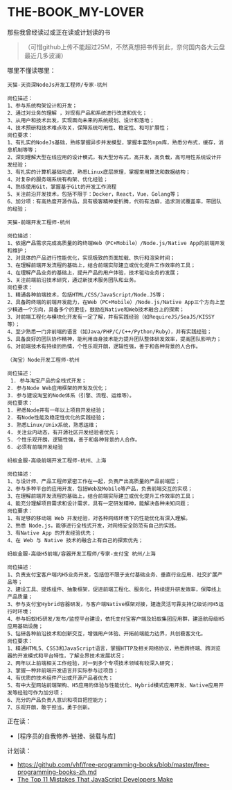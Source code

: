 # THE-BOOK_MY-LOVER
那些我曾经读过或正在读或计划读的书
>（可惜github上传不能超过25M，不然真想把书传到此，奈何国内各大云盘最近几多波澜）

哪里不懂读哪里：
```
天猫-天资深NodeJs开发工程师/专家-杭州 

岗位描述：
1、参与系统构架设计和开发； 
2、通过对业务的理解 ，对现有产品和系统进行改进和优化； 
3、从用户和技术出发，实现面向未来的系统规划、设计和落地； 
4、技术预研和技术难点攻关，保障系统可用性、稳定性、和可扩展性；
岗位要求：
1、有扎实的NodeJs基础，熟练掌握异步并发模型，掌握丰富的npm库，熟悉分布式，缓存，消息机制等等； 
2、深刻理解大型在线应用的设计模式，有大型分布式，高并发，高负载，高可用性系统设计开发经验； 
3、有扎实的计算机基础功底，熟悉Linux底层原理，掌握常用算法和数据结构； 
4、对复杂的服务端系统有构架、优化经验； 
4、熟练使用Git，掌握基于Git的开发工作流程 
5、关注前沿开发技术，包括不限于：Docker，React，Vue，Golang等； 
6、加分项：有高热度开源作品，具有极客精神爱折腾，代码有洁癖，追求测试覆盖率，带团队的经验；
```

```
天猫-前端开发工程师-杭州

岗位描述：
1、依据产品需求完成高质量的跨终端Web（PC+Mobile）/Node.js/Native App的前端开发和维护； 
2、对具体的产品进行性能优化，实现极致的页面加载、执行和渲染时间； 
3、在理解前端开发流程的基础上，结合前端实际建立或优化提升工作效率的工具； 
4、在理解产品业务的基础上，提升产品的用户体验，技术驱动业务的发展； 
5、关注前端前沿技术研究，通过新技术服务团队和业务。
岗位要求：
1、精通各种前端技术，包括HTML/CSS/JavaScript/Node.JS等； 
2、具备跨终端的前端开发能力，在Web（PC+Mobile）/Node.js/Native App三个方向上至少精通一个方向，具备多个的更佳，鼓励在Native和Web技术融合上的探索； 
3、对前端工程化与模块化开发有一定了解，并有实践经验（如RequireJS/SeaJS/KISSY等）； 
4、至少熟悉一门非前端的语言（如Java/PHP/C/C++/Python/Ruby），并有实践经验； 
5、具备良好的团队协作精神，能利用自身技术能力提升团队整体研发效率，提高团队影响力； 
6、对前端技术有持续的热情，个性乐观开朗，逻辑性强，善于和各种背景的人合作。
```

```
（淘宝）Node开发工程师-杭州

岗位描述：
￼1. 参与淘宝产品的全栈式开发； 
2. 参与Node Web应用框架的开发及优化； 
3. 参与建设淘宝的Node体系（引擎、流程、运维等）。
岗位要求：
1. 熟悉Node并有一年以上项目开发经验； 
2. 有Node性能及稳定性优化的实践经验； 
3. 熟悉Linux/Unix系统，熟悉运维； 
4. 关注业内动态，有开源社区开发经验者优先； 
5. 个性乐观开朗，逻辑性强，善于和各种背景的人合作。 
6. 必须有前端开发经验
```

```
蚂蚁金服-高级前端开发工程师-杭州、上海

岗位描述：
1、与设计师、产品工程师紧密工作在一起，负责产出高质量的产品前端层； 
2、参与多种平台的应用开发，包括Web及Mobile等产品，负责前端交互的实现； 
3、在理解前端开发流程的基础上，结合前端实际建立或优化提升工作效率的工具； 
4、能充分理解项目需求和设计需求，具有一定研发精神，能解决各种未知问题；
岗位要求：
1、有足够的移动端 Web 开发经验，对各种网络环境下的性能优化有深入理解。 
2、熟悉 Node.js，能够进行全栈式开发，对网络安全防范有自己的实践。 
3、有Native App 的开发经验优先； 
4、在 Web 与 Native 技术的融合上有自己的探索优先；
```

```
蚂蚁金服-高级H5前端/容器开发工程师/专家-支付宝 杭州/上海

岗位描述：
1、负责支付宝客户端内H5业务开发，包括但不限于支付基础业务、垂直行业应用、社交扩展产品等； 
2、建设工具、提炼组件、抽象框架，促进前端工程化、服务化，持续提升研发效率，保障线上产品质量； 
3、参与支付宝Hybrid容器研发，与客户端Native框架对接，建造灵活可靠支持亿级访问H5运行时环境； 
4、参与蚂蚁H5研发/发布/监控平台建设，依托支付宝客户端及蚂蚁集团应用群，建造航母级H5应用基础设施； 
5、钻研各种前沿技术和创新交互，增强用户体验、开拓前端能力边界，共创极客文化。
岗位要求：
1、精通HTML5、CSS3和JavaScript语言，掌握HTTP及相关网络协议，熟悉跨终端、跨浏览器的开发模式和平台特性，了解业界技术发展状况； 
2、两年以上前端相关工作经验，对一到多个专项技术领域有较深入研究； 
3、掌握一种非前端开发语言并实际参与过项目； 
4、有优质的技术组件产出或开源产品者优先； 
5、有中大型网站前端架构、H5应用的体验与性能优化、Hybrid模式应用开发、Native应用开发等经验可作为加分项； 
6、充分的产品负责人意识和项目把控能力； 
7、乐观开朗，敢于担当，勇于创新。
```

正在读：
- [程序员的自我修养-链接、装载与库] 

计划读：
- https://github.com/vhf/free-programming-books/blob/master/free-programming-books-zh.md
- [The Top 11 Mistakes That JavaScript Developers Make](https://www.airpair.com/javascript/posts/eleven-mistakes-developers-javascript)
